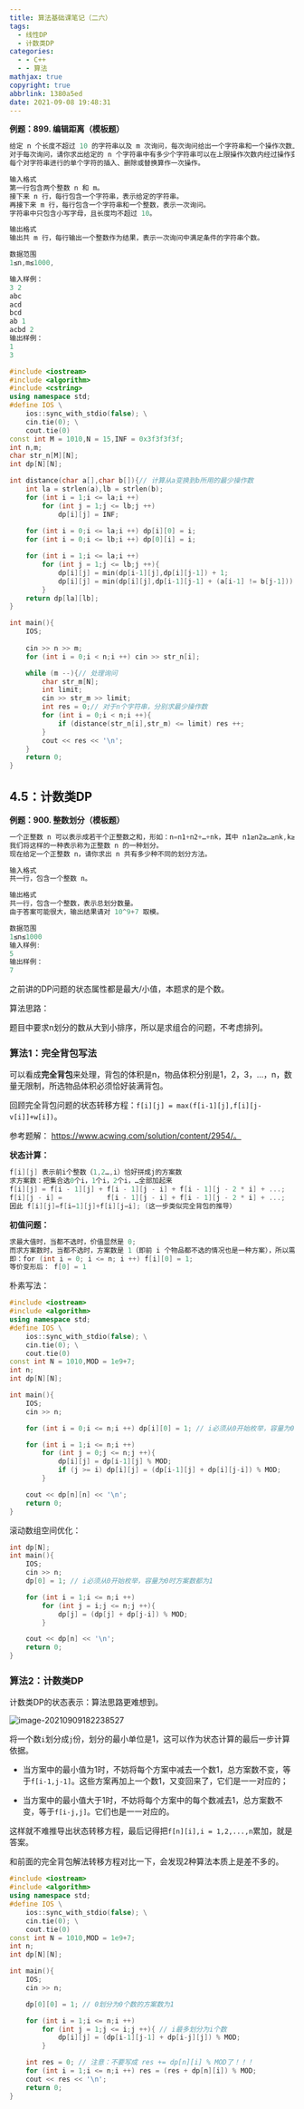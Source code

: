 ```yaml
---
title: 算法基础课笔记（二六）
tags:
  - 线性DP
  - 计数类DP
categories:
  - - C++
  - - 算法
mathjax: true
copyright: true
abbrlink: 1380a5ed
date: 2021-09-08 19:48:31
---
```


**例题：899. 编辑距离（模板题）**

<!--more-->

```C++
给定 n 个长度不超过 10 的字符串以及 m 次询问，每次询问给出一个字符串和一个操作次数上限。
对于每次询问，请你求出给定的 n 个字符串中有多少个字符串可以在上限操作次数内经过操作变成询问给出的字符串。
每个对字符串进行的单个字符的插入、删除或替换算作一次操作。

输入格式
第一行包含两个整数 n 和 m。
接下来 n 行，每行包含一个字符串，表示给定的字符串。
再接下来 m 行，每行包含一个字符串和一个整数，表示一次询问。
字符串中只包含小写字母，且长度均不超过 10。

输出格式
输出共 m 行，每行输出一个整数作为结果，表示一次询问中满足条件的字符串个数。

数据范围
1≤n,m≤1000,

输入样例：
3 2
abc
acd
bcd
ab 1
acbd 2
输出样例：
1
3
```

```C++
#include <iostream>
#include <algorithm>
#include <cstring>
using namespace std;
#define IOS \
    ios::sync_with_stdio(false); \
    cin.tie(0); \
    cout.tie(0)
const int M = 1010,N = 15,INF = 0x3f3f3f3f;
int n,m;
char str_n[M][N];
int dp[N][N];

int distance(char a[],char b[]){// 计算从a变换到b所用的最少操作数
    int la = strlen(a),lb = strlen(b);
    for (int i = 1;i <= la;i ++)
        for (int j = 1;j <= lb;j ++)
            dp[i][j] = INF;
    
    for (int i = 0;i <= la;i ++) dp[i][0] = i;
    for (int i = 0;i <= lb;i ++) dp[0][i] = i;

    for (int i = 1;i <= la;i ++)
        for (int j = 1;j <= lb;j ++){
            dp[i][j] = min(dp[i-1][j],dp[i][j-1]) + 1;
            dp[i][j] = min(dp[i][j],dp[i-1][j-1] + (a[i-1] != b[j-1]));
        }
    return dp[la][lb];
}

int main(){
    IOS;
    
    cin >> n >> m;
    for (int i = 0;i < n;i ++) cin >> str_n[i];

    while (m --){// 处理询问
        char str_m[N];
        int limit;
        cin >> str_m >> limit;
        int res = 0;// 对于n个字符串，分别求最少操作数
        for (int i = 0;i < n;i ++){
            if (distance(str_n[i],str_m) <= limit) res ++;
        }
        cout << res << '\n';
    }
    return 0;
}
```

## 4.5：计数类DP

**例题：900. 整数划分（模板题）**

```C++
一个正整数 n 可以表示成若干个正整数之和，形如：n=n1+n2+…+nk，其中 n1≥n2≥…≥nk,k≥1。
我们将这样的一种表示称为正整数 n 的一种划分。
现在给定一个正整数 n，请你求出 n 共有多少种不同的划分方法。

输入格式
共一行，包含一个整数 n。

输出格式
共一行，包含一个整数，表示总划分数量。
由于答案可能很大，输出结果请对 10^9+7 取模。

数据范围
1≤n≤1000
输入样例:
5
输出样例：
7
```

之前讲的DP问题的状态属性都是最大/小值，本题求的是个数。

算法思路：

题目中要求n划分的数从大到小排序，所以是求组合的问题，不考虑排列。

### 算法1：完全背包写法

可以看成**完全背包**来处理，背包的体积是n，物品体积分别是1，2，3，...，n，数量无限制，所选物品体积必须恰好装满背包。

回顾完全背包问题的状态转移方程：`f[i][j] = max(f[i-1][j],f[i][j-v[i]]+w[i])`。

参考题解： https://www.acwing.com/solution/content/2954/。

**状态计算：**

```C++
f[i][j] 表示前i个整数（1,2…,i）恰好拼成j的方案数
求方案数：把集合选0个i，1个i，2个i，…全部加起来
f[i][j] = f[i - 1][j] + f[i - 1][j - i] + f[i - 1][j - 2 * i] + ...;
f[i][j - i] =           f[i - 1][j - i] + f[i - 1][j - 2 * i] + ...;
因此 f[i][j]=f[i−1][j]+f[i][j−i]; (这一步类似完全背包的推导）
```

**初值问题：**

```C++
求最大值时，当都不选时，价值显然是 0;
而求方案数时，当都不选时，方案数是 1（即前 i 个物品都不选的情况也是一种方案），所以需要初始化为 1
即：for (int i = 0; i <= n; i ++) f[i][0] = 1;
等价变形后： f[0] = 1
```

朴素写法：

```C++
#include <iostream>
#include <algorithm>
using namespace std;
#define IOS \
    ios::sync_with_stdio(false); \
    cin.tie(0); \
    cout.tie(0)
const int N = 1010,MOD = 1e9+7;
int n;
int dp[N][N];

int main(){
    IOS;
    cin >> n;

    for (int i = 0;i <= n;i ++) dp[i][0] = 1; // i必须从0开始枚举，容量为0时方案数都为1

    for (int i = 1;i <= n;i ++)
        for (int j = 0;j <= n;j ++){
            dp[i][j] = dp[i-1][j] % MOD;
            if (j >= i) dp[i][j] = (dp[i-1][j] + dp[i][j-i]) % MOD;
        }

    cout << dp[n][n] << '\n';
    return 0;
}
```

滚动数组空间优化：

```C++
int dp[N];
int main(){
    IOS;
    cin >> n;
    dp[0] = 1; // i必须从0开始枚举，容量为0时方案数都为1

    for (int i = 1;i <= n;i ++)
        for (int j = i;j <= n;j ++){
            dp[j] = (dp[j] + dp[j-i]) % MOD;
        }

    cout << dp[n] << '\n';
    return 0;
}
```

### 算法2：计数类DP

计数类DP的状态表示：算法思路更难想到。

![image-20210909182238527](https://gitee.com/grant1499/blog-pic/raw/master/img/202110231948966.png)

将一个数`i`划分成`j`份，划分的最小单位是1，这可以作为状态计算的最后一步计算依据。

- 当方案中的最小值为1时，不妨将每个方案中减去一个数1，总方案数不变，等于`f[i-1,j-1]`。这些方案再加上一个数1，又变回来了，它们是一一对应的；

- 当方案中的最小值大于1时，不妨将每个方案中的每个数减去1，总方案数不变，等于`f[i-j,j]`。它们也是一一对应的。

这样就不难推导出状态转移方程，最后记得把`f[n][i],i = 1,2,...,n`累加，就是答案。

和前面的完全背包解法转移方程对比一下，会发现2种算法本质上是差不多的。

```C++
#include <iostream>
#include <algorithm>
using namespace std;
#define IOS \
    ios::sync_with_stdio(false); \
    cin.tie(0); \
    cout.tie(0)
const int N = 1010,MOD = 1e9+7;
int n;
int dp[N][N];

int main(){
    IOS;
    cin >> n;

    dp[0][0] = 1; // 0划分为0个数的方案数为1

    for (int i = 1;i <= n;i ++)
        for (int j = 1;j <= i;j ++){ // i最多划分为i个数
            dp[i][j] = (dp[i-1][j-1] + dp[i-j][j]) % MOD;
        }

    int res = 0; // 注意：不要写成 res += dp[n][i] % MOD了！！！
    for (int i = 1;i <= n;i ++) res = (res + dp[n][i]) % MOD;
    cout << res << '\n';
    return 0;
}
```

